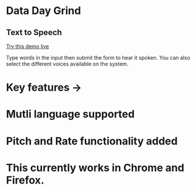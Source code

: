 # Data Day Grind

## Text to Speech
[Try this demo live](https://vigilant-wescoff-c2d2d0.netlify.app/)

Type words in the input then submit the form to hear it spoken. You can also select the different voices available on the system.
# Key features ->
# Mutli language supported
# Pitch and Rate functionality added
# This currently works in Chrome and Firefox.
